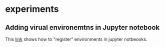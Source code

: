 # experiments

## Adding virual environemtns in Jupyter notebook
This [link](https://janakiev.com/blog/jupyter-virtual-envs/) shows how to "register" environments in jupyter notbeooks.